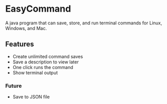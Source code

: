 # EasyCommand
A java program that can save, store, and run terminal commands for Linux, Windows, and Mac.

## Features

- Create unlimited command saves
- Save a description to view later
- One click runs the command
- Show terminal output

### Future

- Save to JSON file

